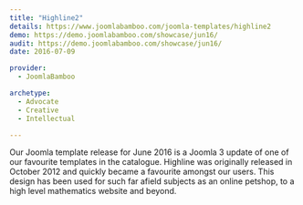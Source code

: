 ```yaml
---
title: "Highline2"
details: https://www.joomlabamboo.com/joomla-templates/highline2
demo: https://demo.joomlabamboo.com/showcase/jun16/
audit: https://demo.joomlabamboo.com/showcase/jun16/
date: 2016-07-09

provider: 
  - JoomlaBamboo

archetype:
  - Advocate
  - Creative
  - Intellectual

---
```


Our Joomla template release for June 2016 is a Joomla 3 update of one of our favourite templates in the catalogue. Highline was originally released in October 2012 and quickly became a favourite amongst our users. This design has been used for such far afield subjects as an online petshop, to a high level mathematics website and beyond. 